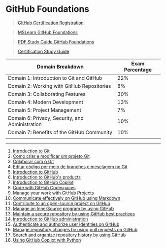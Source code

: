 # GitHub Foundations

> [GitHub Certification Registration](https://examregistration.github.com/overview)

> [MSLearn GitHub Foundations](https://learn.microsoft.com/en-us/collections/o1njfe825p602p)

> [PDF Study Guide GitHub Foundations](https://assets.ctfassets.net/wfutmusr1t3h/1kmMx7AwI4qH8yIZgOmQlP/79e6ff1dfdee589d84a24dd763b1eef7/github-foundations-exam-study-guide__1_.pdf)

> [Certification Study Guide](https://techcommunity.microsoft.com/t5/educator-developer-blog/github-foundations-certification-study-guide/ba-p/4079056)

| Domain Breakdown                                | Exam Percentage |
| ----------------------------------------------- | --------------- |
| Domain 1: Introduction to Git and GitHub        | 22%             |
| Domain 2: Working with GitHub Repositories      | 8%              |
| Domain 3: Collaborating Features                | 30%             |
| Domain 4: Modern Development                    | 13%             |
| Domain 5: Project Management                    | 7%              |
| Domain 6: Privacy, Security, and Administration | 10%             |
| Domain 7: Benefits of the GitHub Community      | 10%             |
|                                                 |

---

1. [Introduction to Git](chpts/chpt_01.md)
2. [Como criar e modificar um projeto Git](chpts/chpt_02.md)
3. [Colaborar com o Git](chpts/chpt_03.md)
4. [Editar código por meio de branches e mesclagem no Git](chpts/chpt_04.md)
5. [Introduction to GitHub](chpts/chpt_05.md)
6. [Introduction to GitHub's products](chpts/chpt_06.md)
7. [Introduction to GitHub Copilot](chpts/chpt_07.md)
8. [Code with GitHub Codespaces](chpts/chpt_08.md)
9. [Manage your work with GitHub Projects](chpts/chpt_09.md)
10. [Communicate effectively on GitHub using Markdown](chpts/chpt_10.md)
11. [Contribute to an open-source project on GitHub](chpts/chpt_11.md)
12. [Manage an InnerSource program by using GitHub](chpts/chpt_12.md)
13. [Maintain a secure repository by using GitHub best practices](chpts/chpt_13.md)
14. [Introduction to GitHub administration](chpts/chpt_14.md)
15. [Authenticate and authorize user identities on GitHub](chpts/chpt_15.md)
16. [Manage repository changes by using pull requests on GitHub](chpts/chpt_16.md)
17. [Search and organize repository history by using GitHub](chpts/chpt_17.md)
18. [Using GitHub Copilot with Python](chpts/chpt_18.md)
